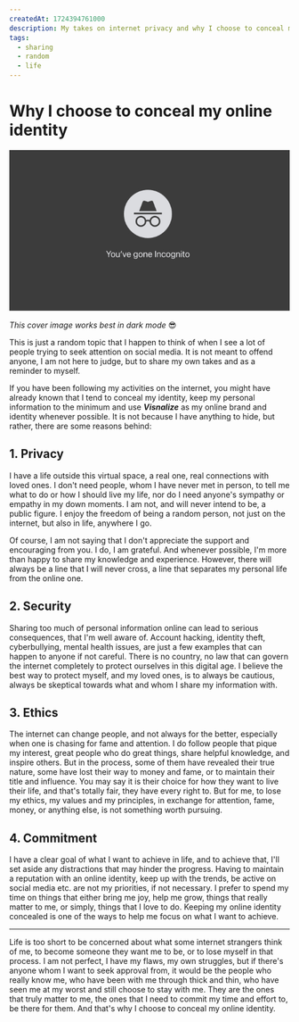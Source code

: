 ```yaml
---
createdAt: 1724394761000
description: My takes on internet privacy and why I choose to conceal mine.
tags:
  - sharing
  - random
  - life
---
```


# Why I choose to conceal my online identity

![Concealing online identity](/assets/covers/concealing-online-identity.jpg)

_This cover image works best in dark mode_ 😎

This is just a random topic that I happen to think of when I see a lot of people trying to seek attention on social media. It is not meant to offend anyone, I am not here to judge, but to share my own takes and as a reminder to myself.

If you have been following my activities on the internet, you might have already known that I tend to conceal my identity, keep my personal information to the minimum and use ___Visnalize___ as my online brand and identity whenever possible. It is not because I have anything to hide, but rather, there are some reasons behind:

## 1. Privacy

I have a life outside this virtual space, a real one, real connections with loved ones. I don't need people, whom I have never met in person, to tell me what to do or how I should live my life, nor do I need anyone's sympathy or empathy in my down moments. I am not, and will never intend to be, a public figure. I enjoy the freedom of being a random person, not just on the internet, but also in life, anywhere I go.

Of course, I am not saying that I don't appreciate the support and encouraging from you. I do, I am grateful. And whenever possible, I'm more than happy to share my knowledge and experience. However, there will always be a line that I will never cross, a line that separates my personal life from the online one.

## 2. Security

Sharing too much of personal information online can lead to serious consequences, that I'm well aware of. Account hacking, identity theft, cyberbullying, mental health issues, are just a few examples that can happen to anyone if not careful. There is no country, no law that can govern the internet completely to protect ourselves in this digital age. I believe the best way to protect myself, and my loved ones, is to always be cautious, always be skeptical towards what and whom I share my information with.

## 3. Ethics

The internet can change people, and not always for the better, especially when one is chasing for fame and attention. I do follow people that pique my interest, great people who do great things, share helpful knowledge, and inspire others. But in the process, some of them have revealed their true nature, some have lost their way to money and fame, or to maintain their title and influence. You may say it is their choice for how they want to live their life, and that's totally fair, they have every right to. But for me, to lose my ethics, my values and my principles, in exchange for attention, fame, money, or anything else, is not something worth pursuing.

## 4. Commitment

I have a clear goal of what I want to achieve in life, and to achieve that, I'll set aside any distractions that may hinder the progress. Having to maintain a reputation with an online identity, keep up with the trends, be active on social media etc. are not my priorities, if not necessary. I prefer to spend my time on things that either bring me joy, help me grow, things that really matter to me, or simply, things that I love to do. Keeping my online identity concealed is one of the ways to help me focus on what I want to achieve.

---

Life is too short to be concerned about what some internet strangers think of me, to become someone they want me to be, or to lose myself in that process. I am not perfect, I have my flaws, my own struggles, but if there's anyone whom I want to seek approval from, it would be the people who really know me, who have been with me through thick and thin, who have seen me at my worst and still choose to stay with me. They are the ones that truly matter to me, the ones that I need to commit my time and effort to, be there for them. And that's why I choose to conceal my online identity.
